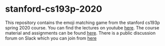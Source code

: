 # stanford-cs193p-2020

This repository contains the emoji matching game from the stanford cs193p spring 2020 course. You can find the lectures on youtube [here](https://www.youtube.com/watch?v=jbtqIBpUG7g&list=PLpGHT1n4-mAtTj9oywMWoBx0dCGd51_yG&index=6&t=0s).
The course material and assignments can be found [here](https://cs193p.sites.stanford.edu). There is a public discussion forum on Slack which you can join from [here](https://join.slack.com/t/cs193p-ios/shared_invite/zt-ege5vvb6-B1rG4RXxO6xKPjP6ORA7VQ)
